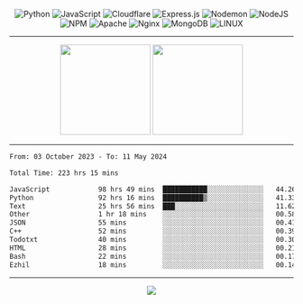 <div align="center">
  
![Python](https://img.shields.io/badge/python-3670A0?style=for-the-badge&logo=python&logoColor=ffdd54) ![JavaScript](https://img.shields.io/badge/javascript-%23323330.svg?style=for-the-badge&logo=javascript&logoColor=%23F7DF1E) ![Cloudflare](https://img.shields.io/badge/Cloudflare-F38020?style=for-the-badge&logo=Cloudflare&logoColor=white) ![Express.js](https://img.shields.io/badge/express.js-%23404d59.svg?style=for-the-badge&logo=express&logoColor=%2361DAFB) ![Nodemon](https://img.shields.io/badge/NODEMON-%23323330.svg?style=for-the-badge&logo=nodemon&logoColor=%BBDEAD) ![NodeJS](https://img.shields.io/badge/node.js-6DA55F?style=for-the-badge&logo=node.js&logoColor=white) ![NPM](https://img.shields.io/badge/NPM-%23CB3837.svg?style=for-the-badge&logo=npm&logoColor=white) ![Apache](https://img.shields.io/badge/apache-%23D42029.svg?style=for-the-badge&logo=apache&logoColor=white) ![Nginx](https://img.shields.io/badge/nginx-%23009639.svg?style=for-the-badge&logo=nginx&logoColor=white) ![MongoDB](https://img.shields.io/badge/MongoDB-%234ea94b.svg?style=for-the-badge&logo=mongodb&logoColor=white) ![LINUX](https://img.shields.io/badge/Linux-FCC624?style=for-the-badge&logo=linux&logoColor=black)

---


<img src="https://github-readme-streak-stats.herokuapp.com/?user=anotherrandomonline&theme=react" height="160"/>
  
<img src="https://github-readme-stats.vercel.app/api?username=anotherrandomonline&show_icons=true&include_all_commits=true&theme=react" height="160"/>
</div>

---

<!--START_SECTION:waka-->

```txt
From: 03 October 2023 - To: 11 May 2024

Total Time: 223 hrs 15 mins

JavaScript            98 hrs 49 mins  ███████████░░░░░░░░░░░░░░   44.26 %
Python                92 hrs 16 mins  ██████████▒░░░░░░░░░░░░░░   41.33 %
Text                  25 hrs 56 mins  ███░░░░░░░░░░░░░░░░░░░░░░   11.62 %
Other                 1 hr 18 mins    ░░░░░░░░░░░░░░░░░░░░░░░░░   00.58 %
JSON                  55 mins         ░░░░░░░░░░░░░░░░░░░░░░░░░   00.41 %
C++                   52 mins         ░░░░░░░░░░░░░░░░░░░░░░░░░   00.39 %
Todotxt               40 mins         ░░░░░░░░░░░░░░░░░░░░░░░░░   00.30 %
HTML                  28 mins         ░░░░░░░░░░░░░░░░░░░░░░░░░   00.21 %
Bash                  22 mins         ░░░░░░░░░░░░░░░░░░░░░░░░░   00.17 %
Ezhil                 18 mins         ░░░░░░░░░░░░░░░░░░░░░░░░░   00.14 %
```

<!--END_SECTION:waka-->

---

<div align="center">
  
![](https://github-profile-trophy.vercel.app/?username=anotherrandomonline&theme=darkhub&no-frame=true&no-bg=true&margin-w=4)

</div>
